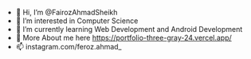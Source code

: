 - 👋 Hi, I’m @FairozAhmadSheikh
- 👀 I’m interested in Computer Science 
- 🌱 I’m currently learning Web Development and Android Development
- 💞️ More About me here https://portfolio-three-gray-24.vercel.app/
- 📫 instagram.com/feroz.ahmad_

<!---
FairozAhmadSheikh/FairozAhmadSheikh is a ✨ special ✨ repository because its `README.md` (this file) appears on your GitHub profile.
You can click the Preview link to take a look at your changes.
--->
